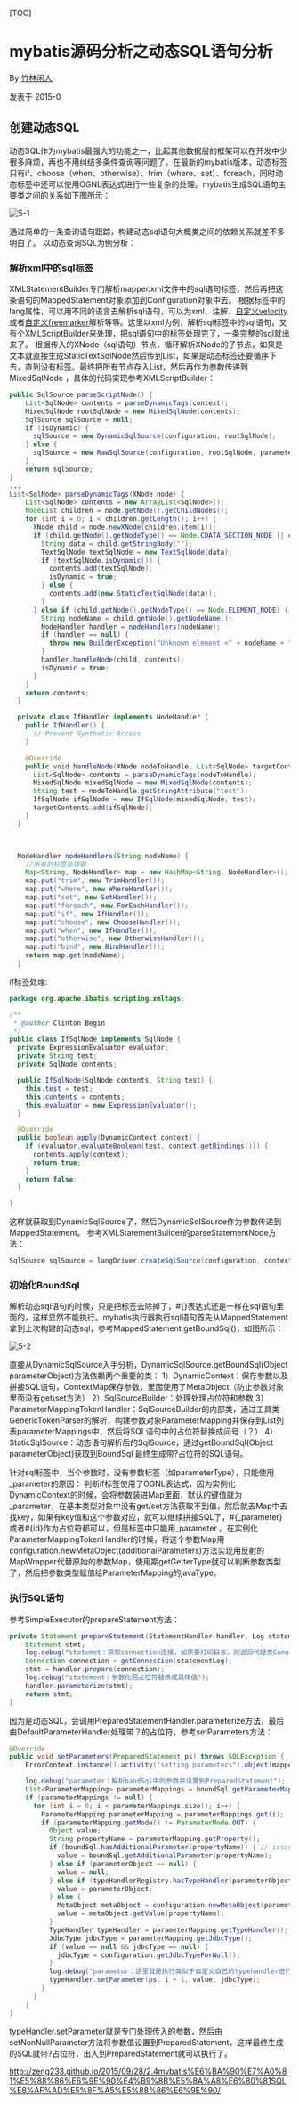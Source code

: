 

[TOC]



# mybatis源码分析之动态SQL语句分析

By [竹林闲人](https://plus.google.com/106512881304692844041?rel=author)

 发表于 2015-0

## 创建动态SQL

动态SQL作为mybatis最强大的功能之一，比起其他数据层的框架可以在开发中少很多麻烦，再也不用纠结多条件查询等问题了。在最新的mybatis版本，动态标签只有if、choose（when、otherwise）、trim（where、set）、foreach，同时动态标签中还可以使用OGNL表达式进行一些复杂的处理。mybatis生成SQL语句主要类之间的关系如下图所示：

![5-1](image-201801071935/5-1.png)

通过简单的一条查询语句跟踪，构建动态sql语句大概类之间的依赖关系就差不多明白了。
以动态查询SQL为例分析：

### 解析xml中的sql标签

XMLStatementBuilder专门解析mapper.xml文件中的sql语句标签，然后再把这条语句的MappedStatement对象添加到Configuration对象中去。 根据标签中的lang属性，可以用不同的语言去解析sql语句，可以为xml、注解、[自定义velocity](https://github.com/mybatis/velocity-scripting)或者[自定义freemarker](https://github.com/mybatis/freemarker-scripting)解析等等。这里以xml为例，解析sql标签中的sql语句，又有个XMLScriptBuilder来处理，把sql语句中的标签处理完了，一条完整的sql就出来了。
根据传入的XNode（sql语句）节点，循环解析XNode的子节点，如果是文本就直接生成StaticTextSqlNode然后传到List，如果是动态标签还要循序下去，直到没有标签。最终把所有节点存入List，然后再作为参数传递到MixedSqlNode ，具体的代码实现参考XMLScriptBuilder：

```java
public SqlSource parseScriptNode() {
    List<SqlNode> contents = parseDynamicTags(context);
    MixedSqlNode rootSqlNode = new MixedSqlNode(contents);
    SqlSource sqlSource = null;
    if (isDynamic) {
      sqlSource = new DynamicSqlSource(configuration, rootSqlNode);
    } else {
      sqlSource = new RawSqlSource(configuration, rootSqlNode, parameterType);
    }
    return sqlSource;
}
...
List<SqlNode> parseDynamicTags(XNode node) {
    List<SqlNode> contents = new ArrayList<SqlNode>();
    NodeList children = node.getNode().getChildNodes();
    for (int i = 0; i < children.getLength(); i++) {
      XNode child = node.newXNode(children.item(i));
      if (child.getNode().getNodeType() == Node.CDATA_SECTION_NODE || child.getNode().getNodeType() == Node.TEXT_NODE) {
        String data = child.getStringBody("");
        TextSqlNode textSqlNode = new TextSqlNode(data);
        if (textSqlNode.isDynamic()) {
          contents.add(textSqlNode);
          isDynamic = true;
        } else {
          contents.add(new StaticTextSqlNode(data));
        }
      } else if (child.getNode().getNodeType() == Node.ELEMENT_NODE) { // issue #628
        String nodeName = child.getNode().getNodeName();
        NodeHandler handler = nodeHandlers(nodeName);
        if (handler == null) {
          throw new BuilderException("Unknown element <" + nodeName + "> in SQL statement.");
        }
        handler.handleNode(child, contents);
        isDynamic = true;
      }
    }
    return contents;
  }

  private class IfHandler implements NodeHandler {
    public IfHandler() {
      // Prevent Synthetic Access
    }

    @Override
    public void handleNode(XNode nodeToHandle, List<SqlNode> targetContents) {
      List<SqlNode> contents = parseDynamicTags(nodeToHandle);
      MixedSqlNode mixedSqlNode = new MixedSqlNode(contents);
      String test = nodeToHandle.getStringAttribute("test");
      IfSqlNode ifSqlNode = new IfSqlNode(mixedSqlNode, test);
      targetContents.add(ifSqlNode);
    }
  }



  NodeHandler nodeHandlers(String nodeName) {
  	//所有的标签处理器
    Map<String, NodeHandler> map = new HashMap<String, NodeHandler>();
    map.put("trim", new TrimHandler());
    map.put("where", new WhereHandler());
    map.put("set", new SetHandler());
    map.put("foreach", new ForEachHandler());
    map.put("if", new IfHandler());
    map.put("choose", new ChooseHandler());
    map.put("when", new IfHandler());
    map.put("otherwise", new OtherwiseHandler());
    map.put("bind", new BindHandler());
    return map.get(nodeName);
  }
```

if标签处理:

```java
package org.apache.ibatis.scripting.xmltags;

/**
 * @author Clinton Begin
 */
public class IfSqlNode implements SqlNode {
  private ExpressionEvaluator evaluator;
  private String test;
  private SqlNode contents;

  public IfSqlNode(SqlNode contents, String test) {
    this.test = test;
    this.contents = contents;
    this.evaluator = new ExpressionEvaluator();
  }

  @Override
  public boolean apply(DynamicContext context) {
    if (evaluator.evaluateBoolean(test, context.getBindings())) {
      contents.apply(context);
      return true;
    }
    return false;
  }

}
```

这样就获取到DynamicSqlSource了，然后DynamicSqlSource作为参数传递到MappedStatement。
参考XMLStatementBuilder的parseStatementNode方法：

```java
SqlSource sqlSource = langDriver.createSqlSource(configuration, context, parameterTypeClass);
```

### 初始化BoundSql

解析动态sql语句的时候，只是把标签去除掉了，#{}表达式还是一样在sql语句里面的，这样显然不能执行。mybatis执行器执行sql语句首先从MappedStatement拿到上次构建的动态sql，参考MappedStatement.getBoundSql()，如图所示：

![5-2](image-201801071935/5-2.png)

直接从DynamicSqlSource入手分析，DynamicSqlSource.getBoundSql(Object parameterObject)方法依赖两个重要的类：
1）DynamicContext：保存参数以及拼接SQL语句，ContextMap保存参数，里面使用了MetaObject（防止参数对象里面没有get\set方法）
2）SqlSourceBuilder：处理处理占位符和参数
3）ParameterMappingTokenHandler：SqlSourceBuilder的内部类，通过工具类GenericTokenParser的解析，构建参数对象ParameterMapping并保存到List列表parameterMappings中，然后将SQL语句中的占位符替换成问号（？）
4）StaticSqlSource：动态语句解析后的SqlSource，通过getBoundSql(Object parameterObject)获取到BoundSql
最终生成带?占位符的SQL语句。

针对sql标签中，当个参数时，没有参数标签（如parameterType），只能使用_parameter的原因：
判断if标签使用了OGNL表达式，因为实例化DynamicContext的时候，会将参数装进Map里面，默认的键值就为_parameter，在基本类型对象中没有get/set方法获取不到值，然后就去Map中去找key，如果有key值和这个参数对应，就可以继续拼接SQL了，#{_parameter}或者#{id}作为占位符都可以，但是标签中只能用_parameter 。在实例化ParameterMappingTokenHandler的时候，将这个参数Map用configuration.newMetaObject(additionalParameters)方法实现用反射的MapWrapper代替原始的参数Map，使用期getGetterType就可以判断参数类型了，然后把参数类型赋值给ParameterMapping的javaType。

### 执行SQL语句

参考SimpleExecutor的prepareStatement方法：

```java
private Statement prepareStatement(StatementHandler handler, Log statementLog) throws SQLException {
    Statement stmt;
    log.debug("statemet：获取connection连接，如果要打印日志，则返回代理类ConnectionLogger");
    Connection connection = getConnection(statementLog);
    stmt = handler.prepare(connection);
    log.debug("statement：参数化把占位符替换成具体值");
    handler.parameterize(stmt);
    return stmt;
}

```

因为是动态SQL，会调用PreparedStatementHandler.parameterize方法，最后由DefaultParameterHandler处理带？的占位符，参考setParameters方法：

```java
@Override
public void setParameters(PreparedStatement ps) throws SQLException {
    ErrorContext.instance().activity("setting parameters").object(mappedStatement.getParameterMap().getId());

    log.debug("parameter：解析bandSql中的参数并设置到PreparedStatement");
    List<ParameterMapping> parameterMappings = boundSql.getParameterMappings();
    if (parameterMappings != null) {
      for (int i = 0; i < parameterMappings.size(); i++) {
        ParameterMapping parameterMapping = parameterMappings.get(i);
        if (parameterMapping.getMode() != ParameterMode.OUT) {
          Object value;
          String propertyName = parameterMapping.getProperty();
          if (boundSql.hasAdditionalParameter(propertyName)) { // issue #448 ask first for additional params
            value = boundSql.getAdditionalParameter(propertyName);
          } else if (parameterObject == null) {
            value = null;
          } else if (typeHandlerRegistry.hasTypeHandler(parameterObject.getClass())) {//如果参数类型在typeHandlerRegistry中能找到，就赋值给value
            value = parameterObject;
          } else {
            MetaObject metaObject = configuration.newMetaObject(parameterObject);
            value = metaObject.getValue(propertyName);
          }
          TypeHandler typeHandler = parameterMapping.getTypeHandler();
          JdbcType jdbcType = parameterMapping.getJdbcType();
          if (value == null && jdbcType == null) {
            jdbcType = configuration.getJdbcTypeForNull();
          }
          log.debug("parametor：这里就是执行类似于自定义自己的typehandler进行参数设置");
          typeHandler.setParameter(ps, i + 1, value, jdbcType);
        }
      }
    }
}

```

typeHandler.setParameter就是专门处理传入的参数，然后由setNonNullParameter方法将参数值设置到PreparedStatement，这样最终生成的SQL就带?占位符，出入到PreparedStatement就可以执行了。





http://zeng233.github.io/2015/09/28/2.4mybatis%E6%BA%90%E7%A0%81%E5%88%86%E6%9E%90%E4%B9%8B%E5%8A%A8%E6%80%81SQL%E8%AF%AD%E5%8F%A5%E5%88%86%E6%9E%90/